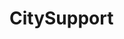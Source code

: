 # CitySupport
<picture>
<source media="(prefers-color-scheme: dark)" srcset="https://app.clickup.com/9016489221/v/dc/8cptd85-136/8cptd85-236?block=block-f93f6c92-70fb-4bbb-aa8c-764e7949c295">
</picture>
